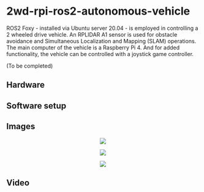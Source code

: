 # 2wd-rpi-ros2-autonomous-vehicle
ROS2 Foxy - installed via Ubuntu server 20.04 - is employed in controlling a 2 wheeled drive vehicle. An RPLIDAR A1 sensor is used for obstacle avoidance and Simultaneous Localization and Mapping (SLAM) operations.  The main computer of the vehicle is a Raspberry Pi 4. And for added functionality, the vehicle can be controlled with a joystick game controller.

(To be completed) 

## Hardware

## Software setup

## Images

<p align="center">
  <img src=images/side.jpg>
</p>

<p align="center">
  <img src=images/top.jpg>
</p>

<p align="center">
  <img src=images/bottom.jpg>
</p>


## Video
